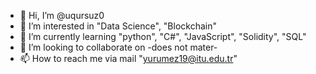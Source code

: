 - 👋 Hi, I’m @uqursuz0
- 👀 I’m interested in "Data Science", "Blockchain"
- 🌱 I’m currently learning "python", "C#", "JavaScript", "Solidity", "SQL"
- 💞️ I’m looking to collaborate on -does not mater-
- 📫 How to reach me via mail "yurumez19@itu.edu.tr"

<!---
uqursuz0/uqursuz0 is a ✨ special ✨ repository because its `README.md` (this file) appears on your GitHub profile.
You can click the Preview link to take a look at your changes.
--->
